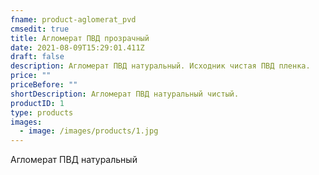 ```yaml
---
fname: product-aglomerat_pvd
cmsedit: true
title: Агломерат ПВД прозрачный
date: 2021-08-09T15:29:01.411Z
draft: false
description: Агломерат ПВД натуральный. Исходник чистая ПВД пленка.
price: ""
priceBefore: ""
shortDescription: Агломерат ПВД натуральный чистый.
productID: 1
type: products
images:
  - image: /images/products/1.jpg
---
```

Агломерат ПВД натуральный
